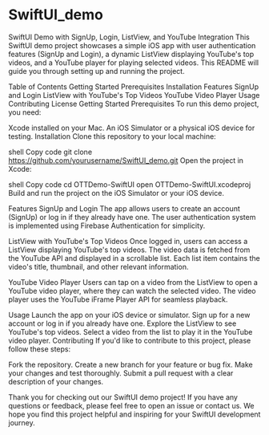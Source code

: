 # SwiftUI_demo

SwiftUI Demo with SignUp, Login, ListView, and YouTube Integration
This SwiftUI demo project showcases a simple iOS app with user authentication features (SignUp and Login), a dynamic ListView displaying YouTube's top videos, and a YouTube player for playing selected videos. This README will guide you through setting up and running the project.

Table of Contents
Getting Started
Prerequisites
Installation
Features
SignUp and Login
ListView with YouTube's Top Videos
YouTube Video Player
Usage
Contributing
License
Getting Started
Prerequisites
To run this demo project, you need:

Xcode installed on your Mac.
An iOS Simulator or a physical iOS device for testing.
Installation
Clone this repository to your local machine:

shell
Copy code
git clone https://github.com/yourusername/SwiftUI_demo.git
Open the project in Xcode:

shell
Copy code
cd OTTDemo-SwiftUI
open OTTDemo-SwiftUI.xcodeproj
Build and run the project on the iOS Simulator or your iOS device.

Features
SignUp and Login
The app allows users to create an account (SignUp) or log in if they already have one. The user authentication system is implemented using Firebase Authentication for simplicity.

ListView with YouTube's Top Videos
Once logged in, users can access a ListView displaying YouTube's top videos. The video data is fetched from the YouTube API and displayed in a scrollable list. Each list item contains the video's title, thumbnail, and other relevant information.

YouTube Video Player
Users can tap on a video from the ListView to open a YouTube video player, where they can watch the selected video. The video player uses the YouTube iFrame Player API for seamless playback.

Usage
Launch the app on your iOS device or simulator.
Sign up for a new account or log in if you already have one.
Explore the ListView to see YouTube's top videos.
Select a video from the list to play it in the YouTube video player.
Contributing
If you'd like to contribute to this project, please follow these steps:

Fork the repository.
Create a new branch for your feature or bug fix.
Make your changes and test thoroughly.
Submit a pull request with a clear description of your changes.

Thank you for checking out our SwiftUI demo project! If you have any questions or feedback, please feel free to open an issue or contact us. We hope you find this project helpful and inspiring for your SwiftUI development journey.
